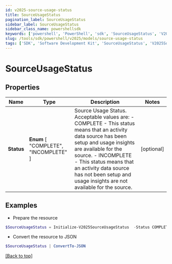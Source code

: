 ```yaml
---
id: v2025-source-usage-status
title: SourceUsageStatus
pagination_label: SourceUsageStatus
sidebar_label: SourceUsageStatus
sidebar_class_name: powershellsdk
keywords: ['powershell', 'PowerShell', 'sdk', 'SourceUsageStatus', 'V2025SourceUsageStatus'] 
slug: /tools/sdk/powershell/v2025/models/source-usage-status
tags: ['SDK', 'Software Development Kit', 'SourceUsageStatus', 'V2025SourceUsageStatus']
---
```



# SourceUsageStatus

## Properties

Name | Type | Description | Notes
------------ | ------------- | ------------- | -------------
**Status** |  **Enum** [  "COMPLETE",    "INCOMPLETE" ] | Source Usage Status. Acceptable values are:   - COMPLETE       - This status means that an activity data source has been setup and usage insights are available for the source.   - INCOMPLETE       - This status means that an activity data source has not been setup and usage insights are not available for the source. | [optional] 

## Examples

- Prepare the resource
```powershell
$SourceUsageStatus = Initialize-V2025SourceUsageStatus  -Status COMPLETE
```

- Convert the resource to JSON
```powershell
$SourceUsageStatus | ConvertTo-JSON
```


[[Back to top]](#) 

